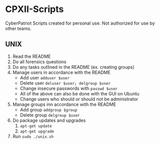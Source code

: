 # CPXII-Scripts
CyberPatriot Scripts created for personal use. Not authorized for use by other teams.
## UNIX
1. Read the README
2. Do all forensics questions
3. Do any tasks outlined in the README (ex. creating groups)
4. Manage users in accordance with the README
	* Add user `adduser $user`
	* Delete user `deluser $user; delgroup $user`
	* Change insecure passwords with `passwd $user`
	* All of the above can also be done with the GUI on Ubuntu
	* Change users who should or should not be administrator
5. Manage groups inn accordance with the README
	* Add group `addgroup $group`
	* Delete group `delgroup $user`
6. Do package updates and upgrades
	1. `apt-get update`
	2. `apt-get upgrade`
7. Run `sudo ./unix.sh`
